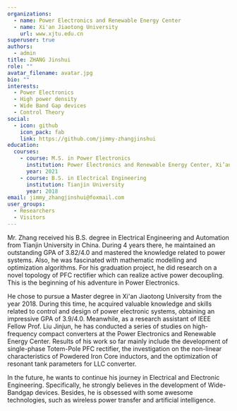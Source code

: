```yaml
---
organizations:
  - name: Power Electronics and Renewable Energy Center
  - name: Xi'an Jiaotong University
    url: www.xjtu.edu.cn
superuser: true
authors:
  - admin
title: ZHANG Jinshui
role: ""
avatar_filename: avatar.jpg
bio: ""
interests:
  - Power Electronics
  - High power density
  - Wide Band Gap devices
  - Control Theory
social:
  - icon: github
    icon_pack: fab
    link: https://github.com/jimmy-zhangjinshui
education:
  courses:
    - course: M.S. in Power Electronics
      institution: Power Electronics and Renewable Energy Center, Xi’an Jiaotong University
      year: 2021
    - course: B.S. in Electrical Engineering
      institution: Tianjin University
      year: 2018
email: jimmy_zhangjinshui@foxmail.com
user_groups:
  - Researchers
  - Visitors
---
```

Mr. Zhang received his B.S. degree in Electrical Engineering and Automation from Tianjin University in China. During 4 years there, he maintained an outstanding GPA of 3.82/4.0 and mastered the knowledge related to power systems. Also, he was fascinated with mathematic modelling and optimization algorithms. For his graduation project, he did research on a novel topology of PFC rectifier which can realize active power decoupling. This is the beginning of his adventure in Power Electronics.

He chose to pursue a Master degree in Xi'an Jiaotong University from the year 2018. During this time, he acquired valuable knowledge and skills related to control and design of power electronic systems, obtaining an impressive GPA of 3.9/4.0. Meanwhile, as a research assistant of IEEE Fellow Prof. Liu Jinjun, he has conducted a series of studies on high-frequency compact converters at the Power Electronics and Renewable Energy Center. Results of his work so far mainly include the development of single-phase Totem-Pole PFC rectifier, the investigation on the non-linear characteristics of Powdered Iron Core inductors, and the optimization of resonant tank parameters for LLC converter. 

In the future, he wants to continue his journey in Electrical and Electronic Engineering. Specifically, he strongly believes in the development of Wide-Bandgap devices. Besides, he is obsessed with some awesome technologies, such as wireless power transfer and artificial intelligence. 